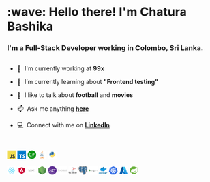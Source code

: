 <h1 align="left" id="macropower-title"> :wave: Hello there! I'm Chatura Bashika</h1>
<h3 align="left">I'm a Full-Stack Developer working in Colombo, Sri Lanka.</h3>

<!-- <div style="display: flex; justify-content: flex-start;">
   <a style="margin-right:2px;" href="https://github.com/melkorCba?tab=followers">
    <img alt="GitHub followers" src="https://img.shields.io/github/followers/melkorCba?color=green&logo=github">
  </a>
<a  href="https://stackoverflow.com/users/9377918/melkorCba" target="_blank">
<img style="border-radius: 6px;" alt="StackOverflow"
src="https://stackoverflow-badge.vercel.app/?userID=9377918" />
</a>



</div> -->

<div style="display: flex; justify-content: space-between;">
    <div>

- :office: &nbsp;I'm currently working at **99x**
- :seedling: &nbsp;I’m currently learning about **"Frontend testing"**
- :speech_balloon: &nbsp;I like to talk about **football** and **movies**
- :mailbox: &nbsp;Ask me anything **[here]**
- :computer: &nbsp;Connect with me on **[LinkedIn](https://www.linkedin.com/in/cbashikadesilva/)**

    </div>
    <div>

</div>

</div>

<br />

<code><img height="20" alt="javaScript" src="https://raw.githubusercontent.com/github/explore/f874a7ef4edf74c0db9584aa032d9e7a615efc1d/topics/javascript/javascript.png"></code>
<code><img height="20" alt="typeScript" src="https://raw.githubusercontent.com/github/explore/f874a7ef4edf74c0db9584aa032d9e7a615efc1d/topics/typescript/typescript.png"></code>
<code><img height="20" alt="csharp" src="https://raw.githubusercontent.com/github/explore/f874a7ef4edf74c0db9584aa032d9e7a615efc1d/topics/csharp/csharp.png"></code>
<code><img height="20" alt="java" src="https://raw.githubusercontent.com/github/explore/f874a7ef4edf74c0db9584aa032d9e7a615efc1d/topics/java/java.png"></code>
<code><img height="20" alt="python" src="https://raw.githubusercontent.com/github/explore/f874a7ef4edf74c0db9584aa032d9e7a615efc1d/topics/python/python.png"></code>

<code><img height="20" alt="react" src="https://raw.githubusercontent.com/github/explore/f874a7ef4edf74c0db9584aa032d9e7a615efc1d/topics/react/react.png"></code>
<code><img height="20" alt="angular" src="https://raw.githubusercontent.com/github/explore/f874a7ef4edf74c0db9584aa032d9e7a615efc1d/topics/angular/angular.png"></code>
<code><img height="20" alt="nextJs" src="https://raw.githubusercontent.com/github/explore/f874a7ef4edf74c0db9584aa032d9e7a615efc1d/topics/nextjs/nextjs.png"></code>
<code><img height="20" alt="nodejs" src="https://raw.githubusercontent.com/github/explore/f874a7ef4edf74c0db9584aa032d9e7a615efc1d/topics/nodejs/nodejs.png"></code>
<code><img height="20" alt="dotnet" src="https://raw.githubusercontent.com/github/explore/f874a7ef4edf74c0db9584aa032d9e7a615efc1d/topics/dotnet/dotnet.png"></code>
<code><img height="20" alt="express" src="https://raw.githubusercontent.com/github/explore/f874a7ef4edf74c0db9584aa032d9e7a615efc1d/topics/express/express.png"></code>
<code><img height="20" alt="sql-server" src="https://raw.githubusercontent.com/github/explore/f874a7ef4edf74c0db9584aa032d9e7a615efc1d/topics/sql-server/sql-server.png"></code>
<code><img height="20" alt="postgresql" src="https://raw.githubusercontent.com/github/explore/f874a7ef4edf74c0db9584aa032d9e7a615efc1d/topics/postgresql/postgresql.png"></code>
<code><img height="20" alt="mongodb" src="https://raw.githubusercontent.com/github/explore/f874a7ef4edf74c0db9584aa032d9e7a615efc1d/topics/mongodb/mongodb.png"></code>
<code><img height="20" alt="docker" src="https://raw.githubusercontent.com/github/explore/f874a7ef4edf74c0db9584aa032d9e7a615efc1d/topics/docker/docker.png"></code>
<code><img height="20" alt="kubernetes" src="https://raw.githubusercontent.com/github/explore/f874a7ef4edf74c0db9584aa032d9e7a615efc1d/topics/kubernetes/kubernetes.png"></code>
<code><img height="20" alt="azure" src="https://raw.githubusercontent.com/github/explore/f874a7ef4edf74c0db9584aa032d9e7a615efc1d/topics/azure/azure.png"></code>
<code><img height="20" alt="spring" src="https://raw.githubusercontent.com/github/explore/f874a7ef4edf74c0db9584aa032d9e7a615efc1d/topics/spring/spring.png"></code>

[here]: https://github.com/melkorCba/melkorCba/issues "melkorCba/issues"
[linkedin]: https://www.linkedin.com/in/cbashikadesilva "Chatura Bashika LinkedIn"
